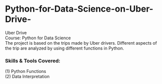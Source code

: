# Python-for-Data-Science-on-Uber-Drive- <br>
  
Uber Drive <br>
Course: Python for Data Science <br>
The project is based on the trips made by Uber drivers. Different aspects of the trip are analyzed by using different functions in Python. <br>

### Skills & Tools Covered: <br>
(1) Python Functions <br>
(2) Data Interpretation <br>

